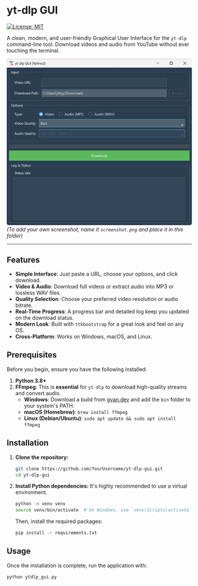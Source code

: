 # yt-dlp GUI

[![License: MIT](https://img.shields.io/badge/License-MIT-yellow.svg)](https://opensource.org/licenses/MIT)

A clean, modern, and user-friendly Graphical User Interface for the `yt-dlp` command-line tool. Download videos and audio from YouTube without ever touching the terminal.

![Screenshot of the yt-dlp GUI application](screenshot.png)  
*(To add your own screenshot, name it `screenshot.png` and place it in this folder)*

---

## Features

- **Simple Interface**: Just paste a URL, choose your options, and click download.
- **Video & Audio**: Download full videos or extract audio into MP3 or lossless WAV files.
- **Quality Selection**: Choose your preferred video resolution or audio bitrate.
- **Real-Time Progress**: A progress bar and detailed log keep you updated on the download status.
- **Modern Look**: Built with `ttkbootstrap` for a great look and feel on any OS.
- **Cross-Platform**: Works on Windows, macOS, and Linux.

## Prerequisites

Before you begin, ensure you have the following installed:

1.  **Python 3.8+**
2.  **FFmpeg**: This is **essential** for `yt-dlp` to download high-quality streams and convert audio.
    -   **Windows**: Download a build from [gyan.dev](https://www.gyan.dev/ffmpeg/builds/) and add the `bin` folder to your system's PATH.
    -   **macOS (Homebrew)**: `brew install ffmpeg`
    -   **Linux (Debian/Ubuntu)**: `sudo apt update && sudo apt install ffmpeg`

## Installation

1.  **Clone the repository:**
    ```bash
    git clone https://github.com/YourUsername/yt-dlp-gui.git
    cd yt-dlp-gui
    ```

2.  **Install Python dependencies:**
    It's highly recommended to use a virtual environment.
    ```bash
    python -m venv venv
    source venv/bin/activate  # On Windows, use `venv\Scripts\activate`
    ```
    Then, install the required packages:
    ```bash
    pip install -r requirements.txt
    ```

## Usage

Once the installation is complete, run the application with:

```bash
python ytdlp_gui.py
